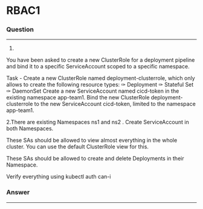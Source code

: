 # RBAC1

### Question
---
1.

You have been asked to create a new ClusterRole for a deployment pipeline and bind it to a specific ServiceAccount scoped to a specific namespace.

Task -
Create a new ClusterRole named deployment-clusterrole, which only allows to create the following resource types:
✑ Deployment
✑ Stateful Set
✑ DaemonSet
Create a new ServiceAccount named cicd-token in the existing namespace app-team1.
Bind the new ClusterRole deployment-clusterrole to the new ServiceAccount cicd-token, limited to the namespace app-team1.

2.There are existing Namespaces ns1 and ns2 .
Create ServiceAccount  in both Namespaces.

These SAs should be allowed to view almost everything in the whole cluster. You can use the default ClusterRole view for this.

These SAs should be allowed to create and delete Deployments in their Namespace.

Verify everything using kubectl auth can-i


### Answer
---
